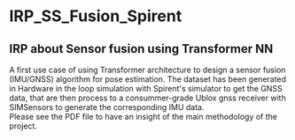 # IRP_SS_Fusion_Spirent
## IRP about Sensor fusion using Transformer NN
A first use case of using Transformer architecture to design a sensor fusion (IMU/GNSS) algorithm for pose estimation. The dataset has been generated in Hardware in the loop simulation with Spirent's simulator to get the GNSS data, that are then process to a consummer-grade Ublox gnss receiver with SIMSensors to generate the corresponding IMU data.  
Please see the PDF file to have an insight of the main methodology of the project.
